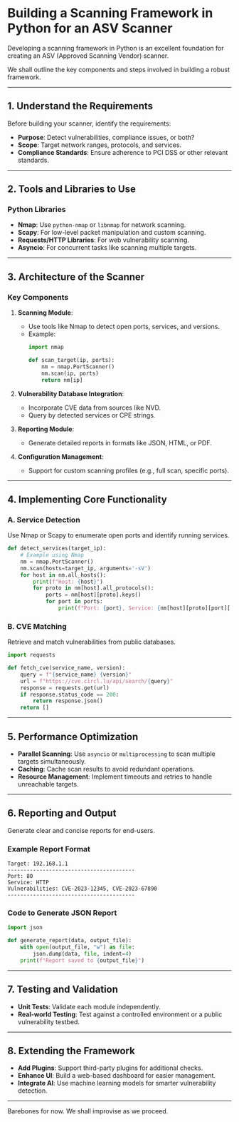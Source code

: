 # Building a Scanning Framework in Python for an ASV Scanner

Developing a scanning framework in Python is an excellent foundation for creating an ASV (Approved Scanning Vendor) scanner. 

We shall outline the key components and steps involved in building a robust framework.

---

## 1. Understand the Requirements
Before building your scanner, identify the requirements:
- **Purpose**: Detect vulnerabilities, compliance issues, or both?
- **Scope**: Target network ranges, protocols, and services.
- **Compliance Standards**: Ensure adherence to PCI DSS or other relevant standards.

---

## 2. Tools and Libraries to Use
### Python Libraries
- **Nmap**: Use `python-nmap` or `libnmap` for network scanning.
- **Scapy**: For low-level packet manipulation and custom scanning.
- **Requests/HTTP Libraries**: For web vulnerability scanning.
- **Asyncio**: For concurrent tasks like scanning multiple targets.

---

## 3. Architecture of the Scanner
### Key Components
1. **Scanning Module**:
   - Use tools like Nmap to detect open ports, services, and versions.
   - Example:
     ```python
     import nmap

     def scan_target(ip, ports):
         nm = nmap.PortScanner()
         nm.scan(ip, ports)
         return nm[ip]
     ```

2. **Vulnerability Database Integration**:
   - Incorporate CVE data from sources like NVD.
   - Query by detected services or CPE strings.

3. **Reporting Module**:
   - Generate detailed reports in formats like JSON, HTML, or PDF.

4. **Configuration Management**:
   - Support for custom scanning profiles (e.g., full scan, specific ports).

---

## 4. Implementing Core Functionality

### A. Service Detection
Use Nmap or Scapy to enumerate open ports and identify running services.
```python
def detect_services(target_ip):
    # Example using Nmap
    nm = nmap.PortScanner()
    nm.scan(hosts=target_ip, arguments='-sV')
    for host in nm.all_hosts():
        print(f"Host: {host}")
        for proto in nm[host].all_protocols():
            ports = nm[host][proto].keys()
            for port in ports:
                print(f"Port: {port}, Service: {nm[host][proto][port]['name']}")
```

### B. CVE Matching
Retrieve and match vulnerabilities from public databases.
```python
import requests

def fetch_cve(service_name, version):
    query = f"{service_name} {version}"
    url = f"https://cve.circl.lu/api/search/{query}"
    response = requests.get(url)
    if response.status_code == 200:
        return response.json()
    return []
```

---

## 5. Performance Optimization
- **Parallel Scanning**: Use `asyncio` or `multiprocessing` to scan multiple targets simultaneously.
- **Caching**: Cache scan results to avoid redundant operations.
- **Resource Management**: Implement timeouts and retries to handle unreachable targets.

---

## 6. Reporting and Output
Generate clear and concise reports for end-users.
### Example Report Format
```plaintext
Target: 192.168.1.1
----------------------------------------
Port: 80
Service: HTTP
Vulnerabilities: CVE-2023-12345, CVE-2023-67890
----------------------------------------
```
### Code to Generate JSON Report
```python
import json

def generate_report(data, output_file):
    with open(output_file, "w") as file:
        json.dump(data, file, indent=4)
    print(f"Report saved to {output_file}")
```

---

## 7. Testing and Validation
- **Unit Tests**: Validate each module independently.
- **Real-world Testing**: Test against a controlled environment or a public vulnerability testbed.

---

## 8. Extending the Framework
- **Add Plugins**: Support third-party plugins for additional checks.
- **Enhance UI**: Build a web-based dashboard for easier management.
- **Integrate AI**: Use machine learning models for smarter vulnerability detection.

---

Barebones for now.
We shall improvise as we proceed.
